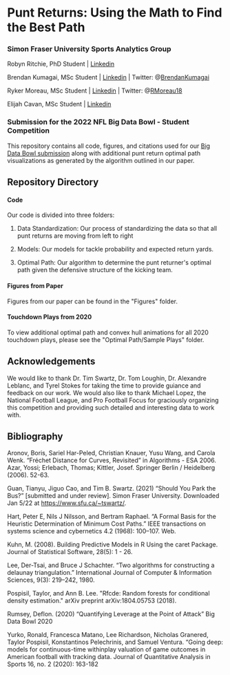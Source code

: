 
# Punt Returns: Using the Math to Find the Best Path

### Simon Fraser University Sports Analytics Group

Robyn Ritchie, PhD Student | [Linkedin](https://www.linkedin.com/in/robyn-ritchie-513b491b9/)

Brendan Kumagai, MSc Student | [Linkedin](https://www.linkedin.com/in/brendan-kumagai/) | Twitter: @[BrendanKumagai](https://twitter.com/BrendanKumagai)

Ryker Moreau, MSc Student | [Linkedin](https://www.linkedin.com/in/ryker-moreau/) | Twitter: @[RMoreau18](https://twitter.com/RMoreau18)

Elijah Cavan, MSc Student | [Linkedin](https://www.linkedin.com/in/ryker-moreau/)


### Submission for the 2022 NFL Big Data Bowl - Student Competition

This repository contains all code, figures, and citations used for our [Big Data Bowl submission]() along with additional punt return optimal path visualizations as generated by the algorithm outlined in our paper.

## Repository Directory

#### Code

Our code is divided into three folders:

1. Data Standardization: Our process of standardizing the data so that all punt returns are moving from left to right

2. Models: Our models for tackle probability and expected return yards.

3. Optimal Path: Our algorithm to determine the punt returner's optimal path given the defensive structure of the kicking team.

#### Figures from Paper

Figures from our paper can be found in the "Figures" folder.

#### Touchdown Plays from 2020

To view additional optimal path and convex hull animations for all 2020 touchdown plays, please see the "Optimal Path/Sample Plays" folder.


## Acknowledgements

We would like to thank Dr. Tim Swartz, Dr. Tom Loughin, Dr. Alexandre Leblanc, and Tyrel Stokes for taking the time to provide guiance and feedback on our work. We would also like to thank Michael Lopez, the National Football League, and Pro Football Focus for graciously organizing this competition and providing such detailed and interesting data to work with.


## Bibliography

Aronov, Boris, Sariel Har-Peled, Christian Knauer, Yusu Wang, and Carola Wenk. “Fréchet Distance for Curves, Revisited” in Algorithms - ESA 2006. Azar, Yossi; Erlebach, Thomas; Kittler, Josef. Springer Berlin / Heidelberg (2006). 52-63.

Guan, Tianyu, Jiguo Cao, and Tim B. Swartz. (2021) “Should You Park the Bus?” [submitted and under review]. Simon Fraser University. Downloaded Jan 5/22 at https://www.sfu.ca/~tswartz/.

Hart, Peter E, Nils J Nilsson, and Bertram Raphael. “A Formal Basis for the Heuristic Determination of Minimum Cost Paths.” IEEE transactions on systems science and cybernetics 4.2 (1968): 100–107. Web.

Kuhn, M. (2008). Building Predictive Models in R Using the caret Package. Journal of Statistical Software, 28(5): 1 - 26.

Lee, Der-Tsai, and Bruce J Schachter. “Two algorithms for constructing a delaunay triangulation.” International Journal of Computer & Information Sciences, 9(3): 219–242, 1980.

Pospisil, Taylor, and Ann B. Lee. "Rfcde: Random forests for conditional density estimation." arXiv preprint arXiv:1804.05753 (2018).

Rumsey, Deflon. (2020) “Quantifying Leverage at the Point of Attack” Big Data Bowl 2020

Yurko, Ronald, Francesca Matano, Lee Richardson, Nicholas Granered, Taylor Pospisil, Konstantinos Pelechrinis, and Samuel Ventura. “Going deep: models for continuous-time withinplay valuation of game outcomes in American football with tracking data. Journal of Quantitative Analysis in Sports 16, no. 2 (2020): 163-182 



